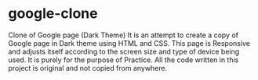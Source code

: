 # google-clone
Clone of Google page (Dark Theme)
It is an attempt to create a copy of Google page in Dark theme using HTML and CSS.
This page is Responsive and adjusts itself according to the screen size and type of device being used.
It is purely for the purpose of Practice.
All the code written in this project is original and not copied from anywhere.
